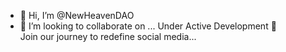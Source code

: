 - 👋 Hi, I’m @NewHeavenDAO
- 💞️ I’m looking to collaborate on ...
Under Active Development 🚧  
Join our journey to redefine social media...

<!---
NewHeavenDAO/NewHeavenDAO is a ✨ special ✨ repository because its `README.md` (this file) appears on your GitHub profile.
You can click the Preview link to take a look at your changes.
--->

